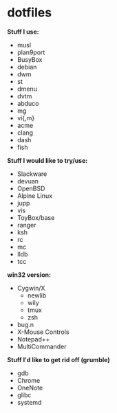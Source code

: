 # dotfiles

**Stuff I use:**
* musl
* plan9port
* BusyBox
* debian
* dwm
* st
* dmenu
* dvtm
* abduco
* mg
* vi{,m}
* acme
* clang
* dash
* fish

**Stuff I would like to try/use:**
* Slackware
* devuan
* OpenBSD
* Alpine Linux
* jupp
* vis
* ToyBox/base
* ranger
* ksh
* rc
* mc
* lldb
* tcc

**win32 version:**
* Cygwin/X
  * newlib
  * wily
  * tmux
  * zsh
* bug.n
* X-Mouse Controls
* Notepad++
* MultiCommander

**Stuff I'd like to get rid off (grumble)**
* gdb
* Chrome
* OneNote
* glibc
* systemd
